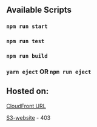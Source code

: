 ## Available Scripts

### `npm run start`

### `npm run test`

### `npm run build`

### `yarn eject` OR `npm run eject`

## Hosted on:

[CloudFront URL](https://db49n5kev7o60.cloudfront.net/)

[S3-website](http://rs-aws-fe.s3-website-eu-west-1.amazonaws.com/) - 403
